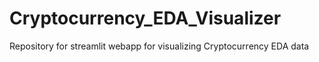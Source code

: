 # Cryptocurrency_EDA_Visualizer
Repository for streamlit webapp for visualizing Cryptocurrency EDA data
